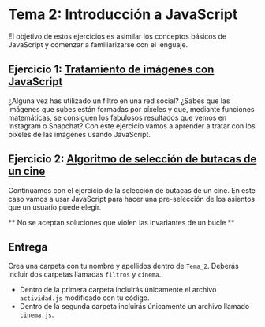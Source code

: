 Tema 2: Introducción a JavaScript
=============================================

El objetivo de estos ejercicios es asimilar los conceptos básicos de JavaScript y comenzar a familiarizarse con el lenguaje.

## Ejercicio 1: [**Tratamiento de imágenes con JavaScript**](https://github.com/UnirCs/DWFS-PER8408-2324/tree/master/Tema_2/00_Resources/filtros)

¿Alguna vez has utilizado un filtro en una red social? ¿Sabes que las imágenes que subes están formadas por píxeles y que, mediante funciones matemáticas, se consiguen los fabulosos resultados que vemos en Instagram o Snapchat?
Con este ejercicio vamos a aprender a tratar con los píxeles de las imágenes usando JavaScript.

## Ejercicio 2: [**Algoritmo de selección de butacas de un cine**](https://github.com/UnirCs/DWFS-PER8408-2324/tree/master/Tema_2/00_Resources/Cinema)

Continuamos con el ejercicio de la selección de butacas de un cine. En este caso vamos a usar JavaScript para hacer una pre-selección de los asientos que un usuario puede elegir.

** No se aceptan soluciones que violen las invariantes de un bucle **

## Entrega

Crea una carpeta con tu nombre y apellidos dentro de ``Tema_2``. Deberás incluir dos carpetas llamadas ``filtros`` y ``cinema``.
- Dentro de la primera carpeta incluirás únicamente el archivo ``actividad.js`` modificado con tu código.
- Dentro de la segunda carpeta incluirás únicamente un archivo llamado ``cinema.js``.
